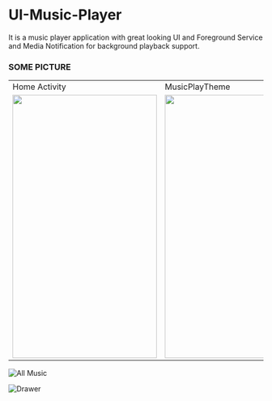 # UI-Music-Player
It is a music player application with great looking UI and Foreground Service and Media Notification for background playback support.

### SOME PICTURE

<table>
  <tr>
    <td>Home Activity</td>
     <td>MusicPlayTheme</td>
     <td>Notification</td>
  </tr>
  <tr>
    <td><img src="https://drive.google.com/uc?export=view&id=1gWXS3p_grf62MIdeRJM7_StRFrfJUn08" width=285 height=520></td>
    <td><img src="https://drive.google.com/uc?export=view&id=1grca16mEpK8dtGEoJQBDekVojjs9h6HT" width=285 height=520></td>
    <td><img src="https://drive.google.com/uc?export=view&id=1gkCgnjmIZddQR5djR5W9Ni3y4MDHwf24" width=285 height=520></td>
  </tr>
 </table>

![All Music](https://drive.google.com/uc?export=view&id=1h2sQxxhg8JB_5jqmWBHys7QDhpJYWAM7)

![Drawer](https://drive.google.com/uc?export=view&id=1h8Ffk47iJtRCULsTMmWJCTo2MqPl0usN)
